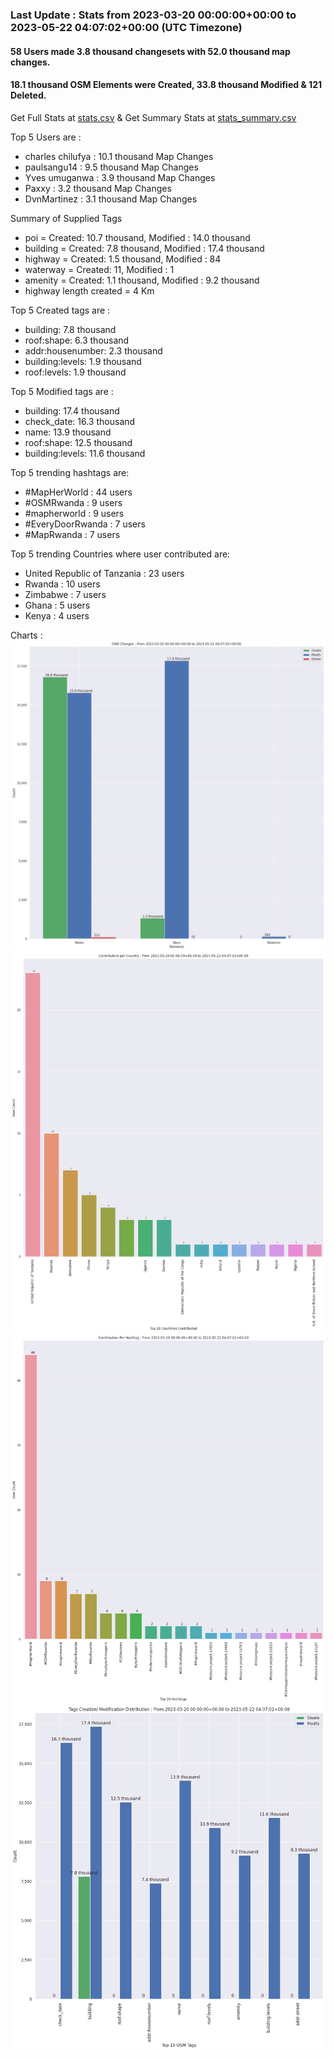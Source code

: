 ### Last Update : Stats from 2023-03-20 00:00:00+00:00 to 2023-05-22 04:07:02+00:00 (UTC Timezone)

#### 58 Users made 3.8 thousand changesets with 52.0 thousand map changes.
#### 18.1 thousand OSM Elements were Created, 33.8 thousand Modified & 121 Deleted.
Get Full Stats at [stats.csv](/stats/mapherworld/Daily/stats.csv)
 & Get Summary Stats at [stats_summary.csv](/stats/mapherworld/Daily/stats_summary.csv)

Top 5 Users are : 
- charles chilufya : 10.1 thousand Map Changes
- paulsangu14 : 9.5 thousand Map Changes
- Yves umuganwa : 3.9 thousand Map Changes
- Paxxy : 3.2 thousand Map Changes
- DvnMartinez : 3.1 thousand Map Changes

Summary of Supplied Tags
- poi = Created: 10.7 thousand, Modified : 14.0 thousand
- building = Created: 7.8 thousand, Modified : 17.4 thousand
- highway = Created: 1.5 thousand, Modified : 84
- waterway = Created: 11, Modified : 1
- amenity = Created: 1.1 thousand, Modified : 9.2 thousand
- highway length created = 4 Km


Top 5 Created tags are :
- building: 7.8 thousand
- roof:shape: 6.3 thousand
- addr:housenumber: 2.3 thousand
- building:levels: 1.9 thousand
- roof:levels: 1.9 thousand


Top 5 Modified tags are :
- building: 17.4 thousand
- check_date: 16.3 thousand
- name: 13.9 thousand
- roof:shape: 12.5 thousand
- building:levels: 11.6 thousand


Top 5 trending hashtags are:
- #MapHerWorld : 44 users
- #OSMRwanda : 9 users
- #mapherworld : 9 users
- #EveryDoorRwanda : 7 users
- #MapRwanda : 7 users


Top 5 trending Countries where user contributed are:
- United Republic of Tanzania : 23 users
- Rwanda : 10 users
- Zimbabwe : 7 users
- Ghana : 5 users
- Kenya : 4 users


 Charts : 
![Alt text](./stats_osm_changes.png) 
![Alt text](./stats_users_per_country.png) 
![Alt text](./stats_users_per_hashtag.png) 
![Alt text](./stats_tags.png) 
